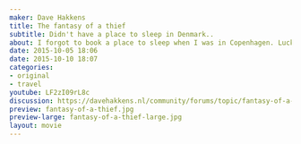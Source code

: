 ```yaml
---
maker: Dave Hakkens
title: The fantasy of a thief
subtitle: Didn't have a place to sleep in Denmark..
about: I forgot to book a place to sleep when I was in Copenhagen. Luckily there are nice people out there who have trust!
date: 2015-10-05 18:06
date: 2015-10-10 18:07
categories:
- original
- travel
youtube: LF2zI09rL8c
discussion: https://davehakkens.nl/community/forums/topic/fantasy-of-a-thief/
preview: fantasy-of-a-thief.jpg
preview-large: fantasy-of-a-thief-large.jpg
layout: movie
---
```

